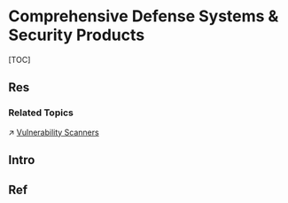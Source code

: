# Comprehensive Defense Systems & Security Products

[TOC]



## Res
### Related Topics
↗ [Vulnerability Scanners](../../../🏰%20Cybersecurity%20Basics%20&%20InfoSec/🍦%20Software%20Security/Software%20Vulnerability/Vulnerability%20Discovery（漏洞检测）/🔍%20Vulnerability%20Scanners/Vulnerability%20Scanners.md)



## Intro


## Ref

